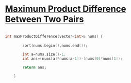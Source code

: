 <h1><a href="https://leetcode.com/problems/maximum-product-difference-between-two-pairs/description/">Maximum Product Difference Between Two Pairs</a></h1>

```cpp

int maxProductDifference(vector<int>& nums) {
        
        sort(nums.begin(),nums.end());

        int a=nums.size()-1;
        int ans=(nums[a]*nums[a-1])-(nums[0]*nums[1]);

        return ans;

    }
```